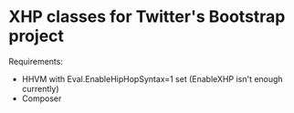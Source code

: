 XHP classes for Twitter's Bootstrap project
===========================================

Requirements:
- HHVM with Eval.EnableHipHopSyntax=1 set (EnableXHP isn't enough currently)
- Composer

